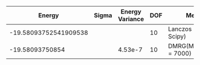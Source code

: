 |       Energy          |  Sigma          | Energy Variance  | DOF |Method                                                          | Data repository                |
| ----------------------| --------------- | -----------------| ------- |------------------------------------------------------------|------------------------------- |
| -19.58093752541909538 |                 |                  |   10    | Lanczos (Quspin + Scipy)                                   | https://weinbe58.github.io/QuSpin/ |
|-19.58093750854  |                 |  4.53e-7 |   10    | DMRG(MaxBondDim = 7000) |  |
